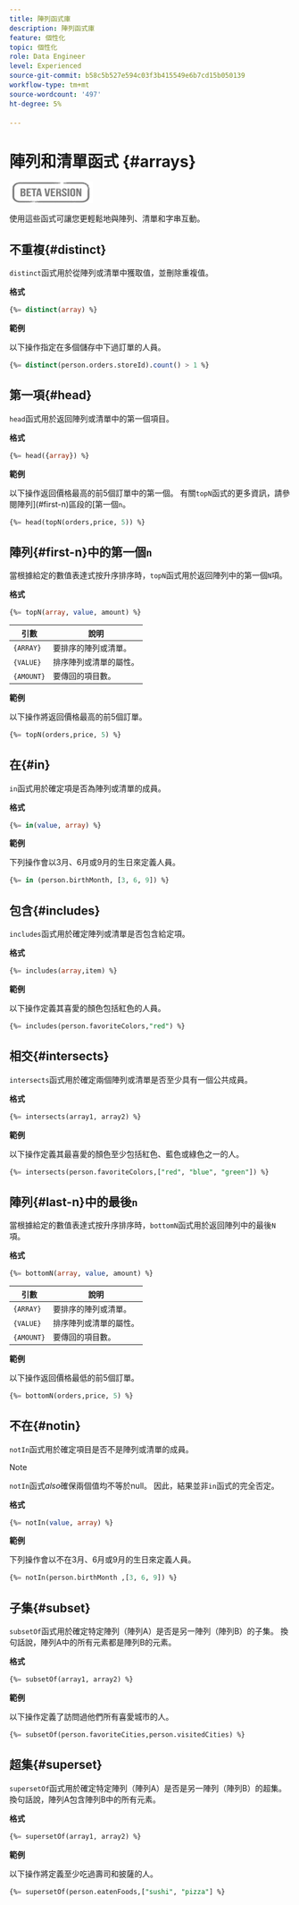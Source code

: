 ```yaml
---
title: 陣列函式庫
description: 陣列函式庫
feature: 個性化
topic: 個性化
role: Data Engineer
level: Experienced
source-git-commit: b58c5b527e594c03f3b415549e6b7cd15b050139
workflow-type: tm+mt
source-wordcount: '497'
ht-degree: 5%

---
```


# 陣列和清單函式 {#arrays}

![](../../assets/do-not-localize/badge.png)

使用這些函式可讓您更輕鬆地與陣列、清單和字串互動。

## 不重複{#distinct}

`distinct`函式用於從陣列或清單中獲取值，並刪除重複值。

**格式**

```sql
{%= distinct(array) %}
```

**範例**

以下操作指定在多個儲存中下過訂單的人員。

```sql
{%= distinct(person.orders.storeId).count() > 1 %}
```

## 第一項{#head}

`head`函式用於返回陣列或清單中的第一個項目。

**格式**

```sql
{%= head({array}) %}
```

**範例**

以下操作返回價格最高的前5個訂單中的第一個。 有關`topN`函式的更多資訊，請參閱陣列](#first-n)區段的[第一個`n`。

```sql
{%= head(topN(orders,price, 5)) %}
```

## 陣列{#first-n}中的第一個`n`

當根據給定的數值表達式按升序排序時，`topN`函式用於返回陣列中的第一個`N`項。

**格式**

```sql
{%= topN(array, value, amount) %}
```

| 引數 | 說明 |
| --------- | ----------- |
| `{ARRAY}` | 要排序的陣列或清單。 |
| `{VALUE}` | 排序陣列或清單的屬性。 |
| `{AMOUNT}` | 要傳回的項目數。 |

**範例**

以下操作將返回價格最高的前5個訂單。

```sql
{%= topN(orders,price, 5) %}
```

## 在{#in}

`in`函式用於確定項是否為陣列或清單的成員。

**格式**

```sql
{%= in(value, array) %}
```

**範例**

下列操作會以3月、6月或9月的生日來定義人員。

```sql
{%= in (person.birthMonth, [3, 6, 9]) %}
```

## 包含{#includes}

`includes`函式用於確定陣列或清單是否包含給定項。

**格式**

```sql
{%= includes(array,item) %}
```

**範例**

以下操作定義其喜愛的顏色包括紅色的人員。

```sql
{%= includes(person.favoriteColors,"red") %}
```

## 相交{#intersects}

`intersects`函式用於確定兩個陣列或清單是否至少具有一個公共成員。

**格式**

```sql
{%= intersects(array1, array2) %}
```

**範例**

以下操作定義其最喜愛的顏色至少包括紅色、藍色或綠色之一的人。

```sql
{%= intersects(person.favoriteColors,["red", "blue", "green"]) %}
```


<!-- ## Intersection{#intersection}

The `intersection` function is used to determine the common members of two arrays or lists.

**Format**

```sql
intersection({ARRAY},{ARRAY})
```

**Example**

The following operation defines if person 1 and person 2 both have favorite colors of red, blue, and green.

```sql
intersection(person1.favoriteColors,person2.favoriteColors) = ["red", "blue", "green"]
```
-->

## 陣列{#last-n}中的最後`n`

當根據給定的數值表達式按升序排序時，`bottomN`函式用於返回陣列中的最後`N`項。

**格式**

```sql
{%= bottomN(array, value, amount) %}
```

| 引數 | 說明 |
| --------- | ----------- | 
| `{ARRAY}` | 要排序的陣列或清單。 |
| `{VALUE}` | 排序陣列或清單的屬性。 |
| `{AMOUNT}` | 要傳回的項目數。 |

**範例**

以下操作返回價格最低的前5個訂單。

```sql
{%= bottomN(orders,price, 5) %}
```


## 不在{#notin}

`notIn`函式用於確定項目是否不是陣列或清單的成員。

>[!NOTE]
>
>`notIn`函式&#x200B;*also*&#x200B;確保兩個值均不等於null。 因此，結果並非`in`函式的完全否定。

**格式**

```sql
{%= notIn(value, array) %}
```

**範例**

下列操作會以不在3月、6月或9月的生日來定義人員。

```sql
{%= notIn(person.birthMonth ,[3, 6, 9]) %}
```


## 子集{#subset}

`subsetOf`函式用於確定特定陣列（陣列A）是否是另一陣列（陣列B）的子集。 換句話說，陣列A中的所有元素都是陣列B的元素。

**格式**

```sql
{%= subsetOf(array1, array2) %}
```

**範例**

以下操作定義了訪問過他們所有喜愛城市的人。

```sql
{%= subsetOf(person.favoriteCities,person.visitedCities) %}
```

## 超集{#superset}

`supersetOf`函式用於確定特定陣列（陣列A）是否是另一陣列（陣列B）的超集。 換句話說，陣列A包含陣列B中的所有元素。

**格式**

```sql
{%= supersetOf(array1, array2) %}
```

**範例**

以下操作將定義至少吃過壽司和披薩的人。

```sql
{%= supersetOf(person.eatenFoods,["sushi", "pizza"] %}
```







